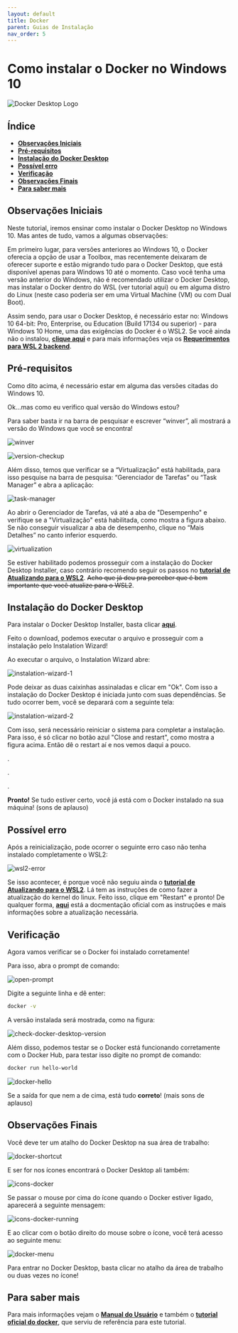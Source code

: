 ```yaml
---
layout: default
title: Docker
parent: Guias de Instalação
nav_order: 5
---
```


# **Como instalar o Docker no Windows 10**

![Docker Desktop Logo](../assets/img/Docker/docker-desktop-instalation/docker-desk-banner1.png)

## **Índice**<!-- omit in toc -->

- [**Observações Iniciais**](#observações-iniciais)
- [**Pré-requisitos**](#pré-requisitos)
- [**Instalação do Docker Desktop**](#instalação-do-docker-desktop)
- [**Possível erro**](#possível-erro)
- [**Verificação**](#verificação)
- [**Observações Finais**](#observações-finais)
- [**Para saber mais**](#para-saber-mais)

## **Observações Iniciais**

Neste tutorial, iremos ensinar como instalar o Docker Desktop no Windows 10. Mas antes de tudo, vamos a algumas observações:

Em primeiro lugar, para versões anteriores ao Windows 10, o Docker oferecia a opção de usar a Toolbox, mas recentemente deixaram de oferecer suporte e estão migrando tudo para o Docker Desktop, que está disponível apenas para Windows 10 até o momento. Caso você tenha uma versão anterior do Windows, não é recomendado utilizar o Docker Desktop, mas instalar o Docker dentro do WSL (ver tutorial aqui) ou em alguma distro do Linux (neste caso poderia ser em uma Virtual Machine (VM) ou com Dual Boot). 

Assim sendo, para usar o Docker Desktop, é necessário estar no: Windows 10 64-bit: Pro, Enterprise, ou Education (Build 17134 ou superior) - para Windows 10 Home, uma das exigências do Docker é o WSL2. Se você ainda não o instalou, **[clique aqui](/InstalationGuides/WSL.md)** e para mais informações veja os **[Requerimentos para WSL 2 backend](https://docs.docker.com/docker-for-windows/install/#system-requirements-for-wsl-2-backend)**.

## **Pré-requisitos**

Como dito acima, é necessário estar em alguma das versões citadas do Windows 10. 

Ok...mas como eu verifico qual versão do Windows estou? 

Para saber basta ir na barra de pesquisar e escrever “winver”, ali mostrará a versão do Windows que você se encontra!

![winver](../assets/img/Docker/docker-desktop-instalation/winver.png)

![version-checkup](../assets/img/Docker/docker-desktop-instalation/version-checkup.png)

Além disso, temos que verificar se a “Virtualização” está habilitada, para isso pesquise na barra de pesquisa: “Gerenciador de Tarefas” ou “Task Manager” e abra a aplicação:

![task-manager](../assets/img/Docker/docker-desktop-instalation/task-manager.png)

Ao abrir o Gerenciador de Tarefas, vá até a aba de "Desempenho" e verifique se a "Virtualização" está habilitada, como mostra a figura abaixo. Se não conseguir visualizar a aba de desempenho, clique no “Mais Detalhes” no canto inferior esquerdo.

![virtualization](../assets/img/Docker/docker-desktop-instalation/virtualization.png)

Se estiver habilitado podemos prosseguir com a instalação do Docker Desktop Installer, caso contrário recomendo seguir os passos no **[tutorial de Atualizando para o WSL2](/InstalationGuides/WSL.md)**. ~~Acho que já deu pra perceber que é bem importante que você atualize para o WSL2~~.

## **Instalação do Docker Desktop**

Para instalar o Docker Desktop Installer, basta clicar **[aqui](https://desktop.docker.com/win/stable/Docker%20Desktop%20Installer.exe)**.

Feito o download, podemos executar o arquivo e prosseguir com a instalação pelo Instalation Wizard!

Ao executar o arquivo, o Instalation Wizard abre:

![instalation-wizard-1](../assets/img/Docker/docker-desktop-instalation/instalation-wizard-1.png)

Pode deixar as duas caixinhas assinaladas e clicar em "Ok". Com isso a instalação do Docker Desktop é iniciada junto com suas dependências. Se tudo ocorrer bem, você se deparará com a seguinte tela:

![instalation-wizard-2](../assets/img/Docker/docker-desktop-instalation/instalation-wizard-2.png)

Com isso, será necessário reiniciar o sistema para completar a instalação. Para isso, é só clicar no botão azul "Close and restart", como mostra a figura acima. Então dê o restart aí e nos vemos daqui a pouco.

.

.

.

**Pronto!** Se tudo estiver certo, você já está com o Docker instalado na sua máquina! (sons de aplauso) 


## **Possível erro**

Após a reinicialização, pode ocorrer o seguinte erro caso não tenha instalado completamente o WSL2:

![wsl2-error](../assets/img/Docker/docker-desktop-instalation/wsl2-error.png)

Se isso acontecer, é porque você não seguiu ainda o **[tutorial de Atualizando para o WSL2](/InstalationGuides/WSL.md)**. Lá tem as instruções de como fazer a atualização do kernel do linux. Feito isso, clique em "Restart" e pronto! De qualquer forma, **[aqui](https://docs.microsoft.com/pt-br/windows/wsl/install-win10#step-4---download-the-linux-kernel-update-package)** está a docmentação oficial com as instruções e mais informações sobre a atualização necessária.

## **Verificação**

Agora vamos verificar se o Docker foi instalado corretamente!

Para isso, abra o prompt de comando:

![open-prompt](../assets/img/Docker/docker-desktop-instalation/open-prompt.png)

Digite a seguinte linha e dê enter:

```bash
docker -v
```
A versão instalada será mostrada, como na figura:

![check-docker-desktop-version](../assets/img/Docker/docker-desktop-instalation/check-docker-desktop-version.png)

Além disso, podemos testar se o Docker está funcionando corretamente com o Docker Hub, para testar isso digite no prompt de comando: 

```bash
docker run hello-world
```

![docker-hello](../assets/img/Docker/docker-desktop-instalation/docker-hello.png)

Se a saída for que nem a de cima, está tudo **correto**! (mais sons de aplauso) 

## **Observações Finais**

Você deve ter um atalho do Docker Desktop na sua área de trabalho:

![docker-shortcut](../assets/img/Docker/docker-desktop-instalation/docker-shortcut.png)

E ser for nos ícones encontrará o Docker Desktop ali também:

![icons-docker](../assets/img/Docker/docker-desktop-instalation/icons-docker.png)

Se passar o mouse por cima do ícone quando o Docker estiver ligado, aparecerá a seguinte mensagem:

![icons-docker-running](../assets/img/Docker/docker-desktop-instalation/icons-docker-running.png)

E ao clicar com o botão direito do mouse sobre o ícone, você terá acesso ao seguinte menu:

![docker-menu](../assets/img/Docker/docker-desktop-instalation/docker-menu.png)

Para entrar no Docker Desktop, basta clicar no atalho da área de trabalho ou duas vezes no ícone!

## **Para saber mais**

Para mais informações vejam o **[Manual do Usuário](https://docs.docker.com/docker-for-windows/)** e também o **[tutorial oficial do docker](https://docs.docker.com/docker-for-windows/install/)**, que serviu de referência para este tutorial.
